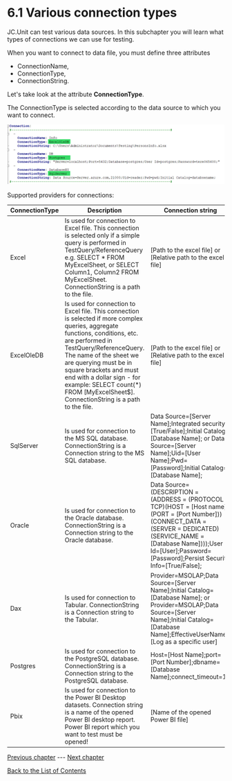 # 6.1 Various connection types

JC.Unit can test various data sources. In this subchapter you will learn
what types of connections we can use for testing.

When you want to connect to data file, you must define three attributes
- ConnectionName, 
- ConnectionType, 
- ConnectionString.

Let\'s take look at the attribute **ConnectionType**.

The ConnectionType is selected according to the data source to which you
want to connect.

![ConnectionType](Images/media/image27.png)

Supported providers for connections:

| **ConnectionType** | **Description** | **Connection string**| **An Example** |
|----------------|----------------|----------------|----------------|
| Excel | Is used for connection to Excel file. This connection is selected only if a simple query is performed in TestQuery/ReferenceQuery e.g. SELECT * FROM MyExcelSheet, or SELECT Column1, Column2 FROM MyExcelSheet. ConnectionString is a path to the file. | [Path to the excel file] or [Relative path to the excel file] | C:\Users\TerezaCerná\Documents\JC.Unit\PersonsInfo.xlsx or ..\PersonsInfo.xlsx|
| ExcelOleDB | Is used for connection to Excel file. This connection is selected if more complex queries, aggregate functions, conditions, etc. are performed in TestQuery/ReferenceQuery. The name of the sheet we are querying must be in square brackets and must end with a dollar sign - for example: SELECT count(*) FROM [MyExcelSheet$]. ConnectionString is a path to the file.   | [Path to the excel file] or [Relative path to the excel file] | C:\Users\TerezaCerná\Documents\JC.Unit\PersonsInfo.xlsx or ..\PersonsInfo.xlsx |
| SqlServer | Is used for connection to the MS SQL database. ConnectionString is a Connection string to the MS SQL database. | Data Source=[Server Name];Integrated security=[True/False];Initial Catalog=[Database Name]; or Data Source=[Server Name];Uid=[User Name];Pwd=[Password];Initial Catalog=[Database Name]; | Data Source=demoserver<span></span>.database.windows.net;Integrated Security=True;Initial Catalog=TestDatabase; or Data Source=demoserver<span></span>.database.windows.net;Uid=User123;Pwd=Password123;Initial Catalog=TestDatabase;|
| Oracle | Is used for connection to the Oracle database. ConnectionString is a Connection string to the Oracle database. | Data Source=(DESCRIPTION = (ADDRESS = (PROTOCOL = TCP)(HOST = [Host name])(PORT = [Port Number])) (CONNECT_DATA = (SERVER = DEDICATED) (SERVICE_NAME = [Database Name])));User Id=[User];Password=[Password];Persist Security Info=[True/False]; | Data Source=(DESCRIPTION = (ADDRESS = (PROTOCOL = TCP)(HOST = DATA1<span></span>.DEMO.COM)(PORT = 1521)) (CONNECT_DATA = (SERVER = DEDICATED) (SERVICE_NAME = DWHDemo)));User Id=User123;Password=Password123;Persist Security Info=True;|
| Dax | Is used for connection to Tabular. ConnectionString is a Connection string to the Tabular. | Provider=MSOLAP;Data Source=[Server Name];Initial Catalog=[Database Name]; or Provider=MSOLAP;Data Source=[Server Name];Initial Catalog=[Database Name];EffectiveUserName=[Log as a specific user] | Provider=MSOLAP;Data Source=czdem007\tabular;Initial Catalog=DemoTab; or Provider=MSOLAP;Data Source=czdem007\tabular;Initial Catalog=DemoTab;EffectiveUserName = "User\XXX123" |
| Postgres | Is used for connection to the PostgreSQL database. ConnectionString is a Connection string to the PostgreSQL database. | Host=[Host Name];port=[Port Number];dbname=[Database Name];connect_timeout=10 | Host=localhost;port=5432;dbname=postgres;connect_timeout=10 |
| Pbix | Is used for connection to the Power BI Desktop datasets. Connection string is a name of the opened Power BI desktop report. Power BI report which you want to test must be opened! | [Name of the opened Power BI file] | My Demo Report |

[Previous chapter](6-0-how-to-define-a-connection-definitions) --- [Next chapter](6-2-where-to-store-connections) 

[Back to the List of Contents](0-0-list-of-contents)  